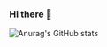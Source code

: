 ### Hi there 👋



![Anurag's GitHub stats](https://github-readme-stats.vercel.app/api?username=maochongxin&show_icons=true&theme=radical&theme=merko)

